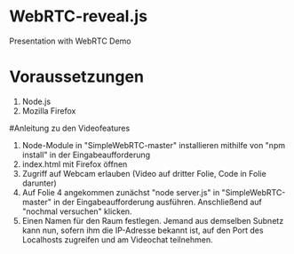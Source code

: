 # WebRTC-reveal.js
Presentation with WebRTC Demo

# Voraussetzungen
1. Node.js
2. Mozilla Firefox

#Anleitung zu den Videofeatures

1. Node-Module in "SimpleWebRTC-master" installieren mithilfe von "npm install" in der Eingabeaufforderung
2. index.html mit Firefox öffnen
3. Zugriff auf Webcam erlauben (Video auf dritter Folie, Code in Folie darunter)
4. Auf Folie 4 angekommen zunächst "node server.js" in "SimpleWebRTC-master" in der Eingabeaufforderung ausführen.
   Anschließend auf "nochmal versuchen" klicken. 
5. Einen Namen für den Raum festlegen. 
   Jemand aus demselben Subnetz kann nun, sofern ihm die IP-Adresse bekannt ist, auf den Port des Localhosts zugreifen
   und am Videochat teilnehmen.
